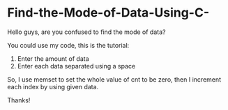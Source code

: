 # Find-the-Mode-of-Data-Using-C-

Hello guys, are you confused to find the mode of data? 

You could use my code, this is the tutorial:
1. Enter the amount of data
2. Enter each data separated using a space

So, I use memset to set the whole value of cnt to be zero, then I increment each index by using given data.

Thanks!

